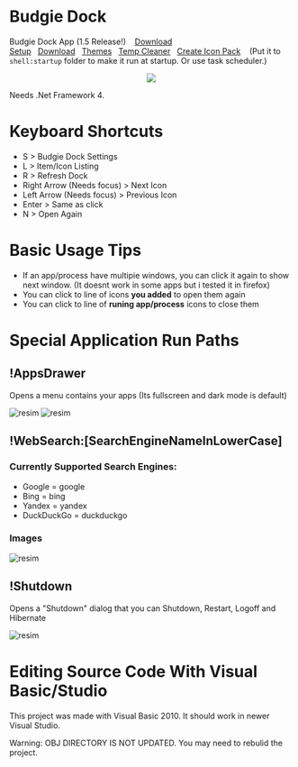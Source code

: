 # Budgie Dock
Budgie Dock App (1.5 Release!)&nbsp;&nbsp;&nbsp;
<a href="https://github.com/HAKANKOKCU/Budgie-Dock/raw/main/Budgie%20Dock%20Setup.exe">Download Setup</a>&nbsp;&nbsp;&nbsp;<a href="https://github.com/HAKANKOKCU/Budgie-Dock/raw/main/Budgie%20Dock/bin/">Download</a>&nbsp;&nbsp;&nbsp;<a href="https://github.com/HAKANKOKCU/Budgie-Dock/blob/main/Themes.md">Themes</a>&nbsp;&nbsp;&nbsp;<a href="https://github.com/HAKANKOKCU/Budgie-Dock-Temp-Cleaner">Temp Cleaner</a>&nbsp;&nbsp;&nbsp;<a href="https://github.com/HAKANKOKCU/Budgie-Dock/blob/main/Creating%20icon%20pack.md">Create Icon Pack</a>
&nbsp;&nbsp;&nbsp;(Put it to `shell:startup` folder to make it run at startup. Or use task scheduler.)

<div align="center">
   <img src="https://user-images.githubusercontent.com/103432992/178206179-061cfa8f-6580-4fc0-b56c-41ce6bd54a2c.png">
</div>

Needs .Net Framework 4.

# Keyboard Shortcuts
* S > Budgie Dock Settings
* L > Item/Icon Listing
* R > Refresh Dock
* Right Arrow (Needs focus) > Next Icon
* Left Arrow (Needs focus) > Previous Icon
* Enter > Same as click
* N > Open Again

# Basic Usage Tips
* If an app/process have multipie windows, you can click it again to show next window. (It doesnt work in some apps but i tested it in firefox)
* You can click to line of icons **you added** to open them again
* You can click to line of **runing app/process** icons to close them

# Special Application Run Paths
## !AppsDrawer 
Opens a menu contains your apps (Its fullscreen and dark mode is default)

![resim](https://user-images.githubusercontent.com/103432992/183476842-b744749d-db4c-4c69-8065-96074e5901aa.png)
![resim](https://user-images.githubusercontent.com/103432992/184365770-bee20f09-303d-48c9-a06b-339ba18cc8f3.png)

## !WebSearch:[SearchEngineNameInLowerCase]
### Currently Supported Search Engines:
* Google = google
* Bing = bing
* Yandex = yandex
* DuckDuckGo = duckduckgo
### Images
![resim](https://user-images.githubusercontent.com/103432992/184365547-edec5f1e-63e9-405f-843c-9bddd7e80ba3.png)


## !Shutdown
Opens a "Shutdown" dialog that you can Shutdown, Restart, Logoff and Hibernate

![resim](https://user-images.githubusercontent.com/103432992/183923758-48ce8cd3-d8aa-4dc6-bd67-b66a1801043f.png)

# Editing Source Code With Visual Basic/Studio
This project was made with Visual Basic 2010. It should work in newer Visual Studio.

Warning: OBJ DIRECTORY IS NOT UPDATED. You may need to rebulid the project.
